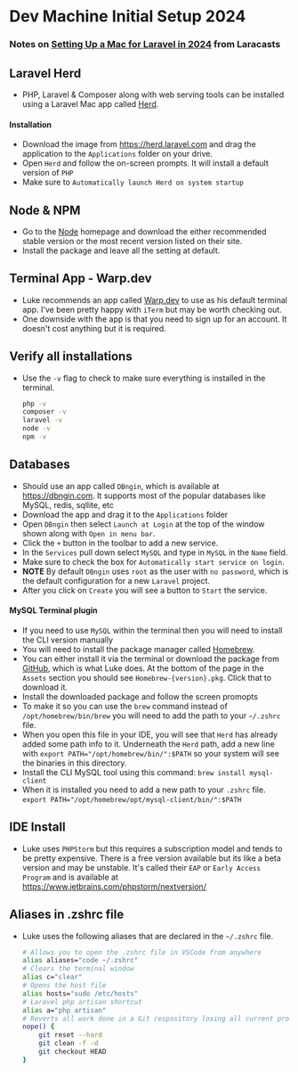 # Dev Machine Initial Setup 2024
### Notes on [Setting Up a Mac for Laravel in 2024](https://laracasts.com/series/lukes-larabits/episodes/14) from Laracasts

## Laravel Herd
* PHP, Laravel & Composer along with web serving tools can be installed using a Laravel Mac app called [Herd](https://herd.laravel.com).
#### Installation
* Download the image from https://herd.laravel.com and drag the application to the `Applications` folder on your drive.
* Open `Herd` and follow the on-screen prompts. It will install a default version of `PHP`
* Make sure to `Automatically launch Herd on system startup`

## Node & NPM
* Go to the [Node](https://nodejs.org) homepage and download the either recommended stable version or the most recent version listed on their site. 
* Install the package and leave all the setting at default.

## Terminal App - Warp.dev
* Luke recommends an app called [Warp.dev](https://warp.dev) to use as his default terminal app. I've been pretty happy with `iTerm` but may be worth checking out.
* One downside with the app is that you need to sign up for an account. It doesn't cost anything but it is required.

## Verify all installations
* Use the `-v` flag to check to make sure everything is installed in the terminal.
    ```bash
    php -v
    composer -v
    laravel -v
    node -v
    npm -v
    ```
## Databases
* Should use an app called `DBngin`, which is available at https://dbngin.com. It supports most of the popular databases like MySQL, redis, sqllite, etc
* Download the app and drag it to the `Applications` folder
* Open `DBngin` then select `Launch at Login` at the top of the window shown along with `Open in menu bar`.
* Click the `+` button in the toolbar to add a new service.
* In the `Services` pull down select `MySQL` and type in `MySQL` in the `Name` field.
* Make sure to check the box for `Automatically start service on login`.
* **NOTE** By default `DBngin` uses `root` as the user with `no password`, which is the default configuration for a new `Laravel` project.
* After you click on `Create` you will see a button to `Start` the service.
#### MySQL Terminal plugin
* If you need to use `MySQL` within the terminal then you will need to install the CLI version manually
* You will need to install the package manager called [Homebrew](https://brew.sh).
* You can either install it via the terminal or download the package from [GitHub](https://github.com/Homebrew/brew/releases/tag/4.2.15), which is what Luke does. At the bottom of the page in the `Assets` section you should see `Homebrew-{version}.pkg`. Click that to download it.
* Install the downloaded package and follow the screen promopts
* To make it so you can use the `brew` command instead of `/opt/homebrew/bin/brew` you will need to add the path to your `~/.zshrc` file.
* When you open this file in your IDE, you will see that `Herd` has already added some path info to it. Underneath the `Herd` path, add a new line with `export PATH="/opt/homebrew/bin/":$PATH` so your system will see the binaries in this directory.
* Install the CLI MySQL tool using this command: `brew install mysql-client`
* When it is installed you need to add a new path to your `.zshrc` file. `export PATH="/opt/homebrew/opt/mysql-client/bin/":$PATH`

## IDE Install
* Luke uses `PHPStorm` but this requires a subscription model and tends to be pretty expensive. There is a free version available but its like a beta version and may be unstable. It's called their `EAP` or `Early Access Program` and is available at https://www.jetbrains.com/phpstorm/nextversion/

## Aliases in .zshrc file
* Luke uses the following aliases that are declared in the `~/.zshrc` file.
    ```bash
    # Allows you to open the .zshrc file in VSCode from anywhere
    alias aliases="code ~/.zshrc"
    # Clears the terminal window
    alias c="clear"
    # Opens the host file
    alias hosts="sudo /etc/hosts"
    # Laravel php artisan shortcut
    alias a="php artisan"
    # Reverts all work done in a Git respository losing all current progress if something isn't working
    nope() {
        git reset --hard
        git clean -f -d
        git checkout HEAD
    }
    ```
